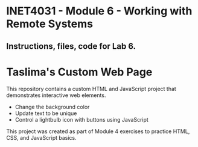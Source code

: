 # INET4031 - Module 6 - Working with Remote Systems

## Instructions, files, code for Lab 6.

# Taslima's Custom Web Page

This repository contains a custom HTML and JavaScript project that demonstrates interactive web elements. 

- Change the background color
- Update text to be unique
- Control a lightbulb icon with buttons using JavaScript

This project was created as part of Module 4 exercises to practice HTML, CSS, and JavaScript basics.
